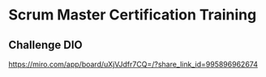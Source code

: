 # Scrum Master Certification Training

## Challenge DIO

https://miro.com/app/board/uXjVJdfr7CQ=/?share_link_id=995896962674
